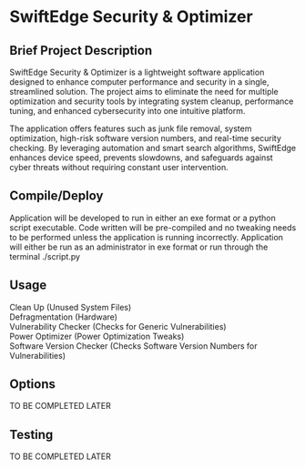 # SwiftEdge Security & Optimizer

## Brief Project Description

SwiftEdge Security & Optimizer is a lightweight software application designed to enhance computer performance and security in a single, streamlined solution. The project aims to eliminate the need for multiple optimization and security tools by integrating system cleanup, performance tuning, and enhanced cybersecurity into one intuitive platform.

The application offers features such as junk file removal, system optimization, high-risk software version numbers, and real-time security checking. By leveraging automation and smart search algorithms, SwiftEdge enhances device speed, prevents slowdowns, and safeguards against cyber threats without requiring constant user intervention.

## Compile/Deploy

Application will be developed to run in either an exe format or a python script executable. 
Code written will be pre-compiled and no tweaking needs to be performed unless the application is running incorrectly.
Application will either be run as an administrator in exe format or run through the terminal ./script.py

## Usage

Clean Up (Unused System Files) \
Defragmentation (Hardware) \
Vulnerability Checker (Checks for Generic Vulnerabilities) \
Power Optimizer (Power Optimization Tweaks) \
Software Version Checker (Checks Software Version Numbers for Vulnerabilities)

## Options

TO BE COMPLETED LATER

## Testing

TO BE COMPLETED LATER

